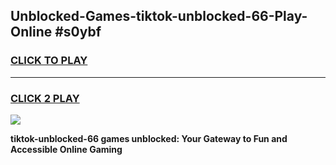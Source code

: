 
## Unblocked-Games-tiktok-unblocked-66-Play-Online #s0ybf
<h3>
<a href="https://news.freeplayer.one?title=tiktok-unblocked-66&ref=3">CLICK TO PLAY</a></h3>
<hr>

<h3>
<a href="https://news.freeplayer.one?title=tiktok-unblocked-66&ref=3">CLICK 2 PLAY</a>
  
</h3>

<a href="https://news.freeplayer.one?title=tiktok-unblocked-66&ref=3"><img src="https://clearcache.store/games.png"></a>


**tiktok-unblocked-66 games unblocked: Your Gateway to Fun and Accessible Online Gaming**
